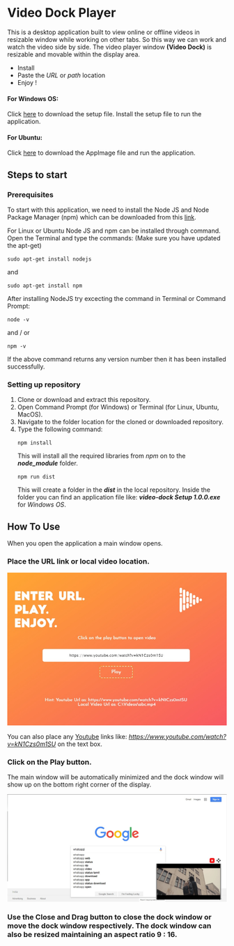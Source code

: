 # Video Dock Player

This is a desktop application built to view online or offline videos in resizable window while working on other tabs. So this way we can work and watch the video side by side. The video player window __(Video Dock)__ is resizable and movable within the display area.

* Install
* Paste the _URL_ or _path_ location
* Enjoy !

#### For Windows OS:
Click [here](https://github.com/swatish17/video-dock/raw/master/dist/VideoDock%20Setup%201.0.0.exe) to download the setup file. Install the setup file to run the application.

#### For Ubuntu:
Click [here](https://github.com/swatish17/video-dock/raw/master/dist/VideoDocker-1.0.0-x86_64.AppImage) to download the AppImage file and run the application.

## Steps to start


### Prerequisites
To start with this application, we need to install the Node JS and Node Package Manager (npm) which can be downloaded from this [link](https://nodejs.org). 

For Linux or Ubuntu Node JS and npm can be installed through command. Open the Terminal and type the commands:
(Make sure you have updated the apt-get)
```
sudo apt-get install nodejs
```
and 
```
sudo apt-get install npm
```

After installing NodeJS try excecting the command in Terminal or Command Prompt:
```
node -v
```
and  / or
```
npm -v
```
If the above command returns any version number then it has been installed successfully.

### Setting up repository
1. Clone or download and extract this repository.
1. Open Command Prompt (for Windows) or Terminal (for Linux, Ubuntu, MacOS).
1. Navigate to the folder location for the cloned or downloaded repository.
1. Type the following command:
    ``` 
    npm install  
    ```
    This will install all the required libraries from _npm_ on to the **_node_module_** folder.
    ```
    npm run dist
    ```
    This will create a folder in the **_dist_** in the local repository. Inside the folder you can find an application file like: **_video-dock Setup 1.0.0.exe_** for _Windows OS_.


## How To Use

When you open the application a main window opens. 

### Place the **URL** link or local **video location**.

![](/screenshots/screenshot_main.jpg)

You can also place any [Youtube](https://www.youtube.com) links like: _https://www.youtube.com/watch?v=kN1Czs0m1SU_ on the text box.

### Click on the **Play** button.

The main window will  be automatically minimized and the dock window will show up on the bottom right corner of the display.

![](/screenshots/screenshot_dock.jpg)

### Use the **Close** and **Drag** button to close the dock window or move the dock window respectively. The dock window can also be __resized__ maintaining an aspect ratio 9 : 16.

